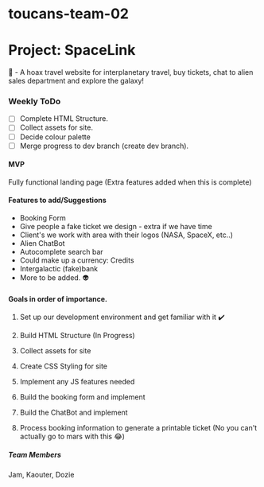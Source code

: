 # toucans-team-02


# Project: SpaceLink

:rocket: - A hoax travel website for interplanetary travel, buy tickets, chat to alien sales department and explore the galaxy!


### Weekly ToDo

- [ ] Complete HTML Structure.
- [ ] Collect assets for site.
- [ ] Decide colour palette 
- [ ] Merge progress to dev branch (create dev branch).

#### MVP

Fully functional landing page
(Extra features added when this is complete)

#### Features to add/Suggestions

- Booking Form 
- Give people a fake ticket we design - extra if we have time
- Client's we work with area with their logos (NASA, SpaceX, etc..)
- Alien ChatBot
- Autocomplete search bar
- Could make up a currency: Credits
- Intergalactic (fake)bank
- More to be added. :alien:


#### Goals in order of importance.

1. Set up our development environment and get familiar with it :heavy_check_mark: 

2. Build HTML Structure (In Progress)
3. Collect assets for site
4. Create CSS Styling for site
5. Implement any JS features needed
6. Build the booking form and implement
7. Build the ChatBot and implement
8. Process booking information to generate a printable ticket (No you can't actually go to mars with this :joy:) 

##### Team Members

Jam, Kaouter, Dozie







